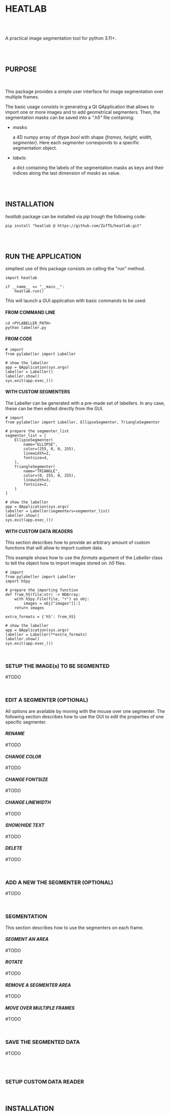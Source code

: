 # HEATLAB

<br>
<br>

A practical image segmentation tool for python 3.11+.

<br>
<br>

## PURPOSE

<br>

This package provides a simple user interface for image segmentation over multiple frames.

The basic usage consists in generating a Qt QApplication that allows to import one or more images and to add geometrical segmenters. Then, the segmentation masks can be saved into a *".h5"* file containing:

- *masks*:

  a 4D numpy array of dtype *bool* with shape *(frames, height, width, segmenter)*. Here each *segmenter* corresponds to a specific segmentation object.

- *labels*:

  a dict containing the labels of the segmentation masks as keys and their indices along the last dimension of *masks* as value.


<br>
<br>

## INSTALLATION

*heatlab* package can be installed via *pip* trough the following code:

    pip install "heatlab @ https://github.com/ZofTG/heatlab.git"

<br>
<br>

## RUN THE APPLICATION

simpliest use of this package consists on calling the "run" method.

    import heatlab

    if __name__ == "__main__":
        heatlab.run()

This will launch a GUI application with basic commands to be used:



#### FROM COMMAND LINE

    cd <PYLABELLER_PATH>
    python labeller.py

#### FROM CODE

    # import
    from pylabeller import Labeller

    # show the labeller
    app = QApplication(sys.argv)
    labeller = Labeller()
    labeller.show()
    sys.exit(app.exec_())

#### WITH CUSTOM SEGMENTERS

The Labeller can be generated with a pre-made set of labellers. In any case, these can be then edited directly from the GUI.

    # import
    from pylabeller import Labeller, EllipseSegmenter, TriangleSegmenter

    # prepare the segmenter_list
    segmenter_list = [
        EllipseSegmenter(
            name="ELLIPSE",
            color=(255, 0, 0, 255),
            linewidth=2,
            fontsize=4,
        ),
        TriangleSegmenter(
            name="TRIANGLE",
            color=(0, 255, 0, 255),
            linewidth=3,
            fontsize=2,
        )
    ]

    # show the labeller
    app = QApplication(sys.argv)
    labeller = Labeller(segmenters=segmenter_list)
    labeller.show()
    sys.exit(app.exec_())

#### WITH CUSTOM DATA READERS

This section describes how to provide an arbitrary amount of custom functions that will allow to import custom data.

This example shows how to use the *formats* argument of the *Labeller* class to tell the object how to import images stored on *.h5* files.

    # import
    from pylabeller import Labeller
    import h5py

    # prepare the importing function
    def from_h5(file:str) -> NDArray:
        with h5py.File(file, "r") as obj:
            images = obj["images"][:]
        return images

    extra_formats = {'h5': from_h5}

    # show the labeller
    app = QApplication(sys.argv)
    labeller = Labeller(**extra_formats)
    labeller.show()
    sys.exit(app.exec_())

<br>

### SETUP THE IMAGE(s) TO BE SEGMENTED

#TODO

<br>

### EDIT A SEGMENTER (OPTIONAL)

All options are available by moving with the mouse over one segmenter. The following section describes how to use the GUI to edit the properties of one specific segmenter.

#### *RENAME*

#TODO

#### *CHANGE COLOR*

#TODO

#### *CHANGE FONTSIZE*

#TODO

#### *CHANGE LINEWIDTH*

#TODO

#### *SHOW/HIDE TEXT*

#TODO

#### *DELETE*

#TODO

<br>

### ADD A NEW THE SEGMENTER (OPTIONAL)

#TODO

<br>

### SEGMENTATION

This section describes how to use the segmenters on each frame.

#### *SEGMENT AN AREA*

#TODO

#### *ROTATE*

#TODO

#### *REMOVE A SEGMENTER AREA*

#TODO

#### *MOVE OVER MULTIPLE FRAMES*

#TODO

<br>

### SAVE THE SEGMENTED DATA

#TODO

<br>

<br>

### SETUP CUSTOM DATA READER

<br>




## INSTALLATION
